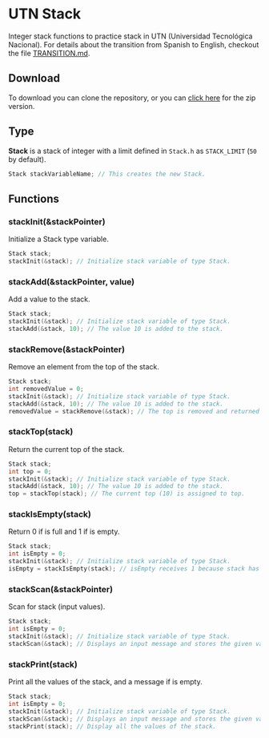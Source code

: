 # UTN Stack

Integer stack functions to practice stack in UTN (Universidad Tecnológica Nacional). For details about the transition from Spanish to English, checkout the file [TRANSITION.md](./TRANSITION.md).

## Download

To download you can clone the repository, or you can [click here](https://github.com/lukeshiru/utn-stack/archive/master.zip) for the zip version.

## Type

**Stack** is a stack of integer with a limit defined in `Stack.h` as `STACK_LIMIT` (`50` by default).

```c
Stack stackVariableName; // This creates the new Stack.
```

## Functions

### stackInit(&stackPointer)

Initialize a Stack type variable.

```c
Stack stack;
stackInit(&stack); // Initialize stack variable of type Stack.
```

### stackAdd(&stackPointer, value)

Add a value to the stack.

```c
Stack stack;
stackInit(&stack); // Initialize stack variable of type Stack.
stackAdd(&stack, 10); // The value 10 is added to the stack.
```

### stackRemove(&stackPointer)

Remove an element from the top of the stack.

```c
Stack stack;
int removedValue = 0;
stackInit(&stack); // Initialize stack variable of type Stack.
stackAdd(&stack, 10); // The value 10 is added to the stack.
removedValue = stackRemove(&stack); // The top is removed and returned to removedValue.
```

### stackTop(stack)

Return the current top of the stack.

```c
Stack stack;
int top = 0;
stackInit(&stack); // Initialize stack variable of type Stack.
stackAdd(&stack, 10); // The value 10 is added to the stack.
top = stackTop(stack); // The current top (10) is assigned to top.
```

### stackIsEmpty(stack)

Return 0 if is full and 1 if is empty.

```c
Stack stack;
int isEmpty = 0;
stackInit(&stack); // Initialize stack variable of type Stack.
isEmpty = stackIsEmpty(stack); // isEmpty receives 1 because stack has no values.
```

### stackScan(&stackPointer)

Scan for stack (input values).

```c
Stack stack;
int isEmpty = 0;
stackInit(&stack); // Initialize stack variable of type Stack.
stackScan(&stack); // Displays an input message and stores the given value with stackAdd.
```

### stackPrint(stack)

Print all the values of the stack, and a message if is empty.

```c
Stack stack;
int isEmpty = 0;
stackInit(&stack); // Initialize stack variable of type Stack.
stackScan(&stack); // Displays an input message and stores the given value with stackAdd.
stackPrint(stack); // Display all the values of the stack.
```
